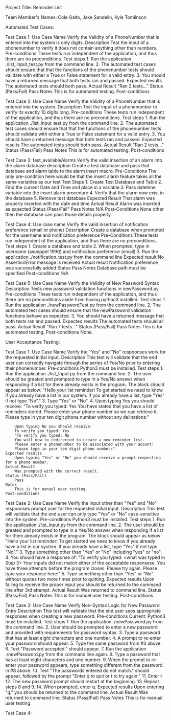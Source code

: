 Project Title: Reminder List

Team Member's Names:
Cole Gaito, Jake Sandelin, Kyle Tomlinson




Automated Test Cases:

Test Case 1:
	Use Case Name
		Verify the Validity of a PhoneNumber that is entered into the system is only digits.
	Description
		Test the input of a phonenumber to verify it does not contain anything other than numbers.
	Pre-conditions
		These tests run independent of the application, and thus there are no preconditions.
	Test steps
		1. Run the application ./list_Input_test.py from the command line.
		2. The automated test cases should ensure that that the functions of the phonenumber tests should validate with either a True or False statement for a valid entry.
		3. You should have a returned message that both tests ran and passed.
	Expected results
		The automated tests should both pass.
	Actual Result
		"Ran 2 tests..."
	Status (Pass/Fail)
		Pass
	Notes
		This is for automated testing.
	Post-conditions

Test Case 2:
	Use Case Name
		Verify the Validity of a PhoneNumber that is entered into the system.
	Description
		Test the input of a phonenumber to verify its exactly 10 digits long.
	Pre-conditions
		These tests run independent of the application, and thus there are no preconditions.
	Test steps
		1. Run the application ./list_Input_test.py from the command line.
		2. The automated test cases should ensure that that the functions of the phonenumber tests should validate with either a True or False statement for a valid entry.
		3. You should have a returned message that both tests ran and passed.
	Expected results
		The automated tests should both pass.
	Actual Result
		"Ran 2 tests..."
	Status (Pass/Fail)
		Pass
	Notes
		This is for automated testing.
	Post-conditions

Test Case 3:
	test_availableAlarms
		Verify the valid insertion of an alarm into the alarm database
	description
		Create a test database and pass that database and alarm table to the alarm insert macro.
	Pre-Conditions
		The only pre-condition here would be that the insert alarm feature takes all the same variables as our test
	Test Steps
		1. Create Test Database and Table
		2. Find the current Date and Time and place in a variable
		3. Pass datetime variable into the insert alarm procedure
		4. Verify that the alarm now exist in the database
		5. Remove test database
	Expected Result
		That alarm was properly inserted with the date and time
	Actual Result
		Alarm was inserted as expected
	Status (Pass/Fail"
		Pass
	Notes
		N/A
	Post-Conditions
		None other then the database can pass those details properly.

Test Case 4:
	Use case name
		Verify the valid insertion of notification preference (email or phone)
	Description
		Create a database when prompted for the username and notification preference
	Pre-Conditions
		These tests run independent of the application, and thus there are no preconditions.
	Test steps
		1. Create a database and table
		2. When prompted, type in username (asueppel 1990) and notification preference (email)
		3. Run the application ./notification_test.py from the command line
	Expected result
		No AssertionError message is received
	Actual result
		Notification preference was successfully added
	Status
		Pass
	Notes
		Database path must be specified
	Post-conditions
		N/A

Test Case 5:
	Use Case Name
		Verify the Validity of New Password Syntax
	Description
		Tests new password validation functions in newPassword.py
	Pre-conditions
		These tests run independent of the application, and thus there are no preconditions aside from having python3 installed.
	Test steps
		1. Run the application ./newPasswordTest.py from the command line.
		2. The automated test cases should ensure that the newPassword validation functions behave as expected.
		3. You should have a returned message that both tests ran and passed.
	Expected results
		The automated tests should all pass.
	Actual Result
		"Ran 7 tests..."
	Status (Pass/Fail)
		Pass
	Notes
		This is for automated testing.
	Post-conditions
        None.

User Acceptance Testing:

Test Case 1:
	Use Case Name
		Verify the "Yes" and "No" respoonses work for the requested initial input.
	Description
		This test will validate that the end user can correctly navigate through the series of Yes/No prior to entering their phonenumber.
	Pre-conditions
		Python3 must be installed.
	Test steps
		1. Run the application ./list_Input.py from the command line.
		2. The user should be greated and prompted to type in a Yes/No answer when responding if a list for them already exists in the program.  The block should appear as below:
		"Hello your list reminder!
		To get started we need to know if you already have a list in our system.
		If you already have a list, type "Yes" if not type "No"."
		3. Type "Yes" or "No".
		4. 
		Upon typing Yes you should receive:
		"To verify you typed: Yes
		You have stated that you have a list of reminders stored. 
		Please enter your phone number so we can retrieve it.
		Please type in your ten digit phone number without any delinations:"

		Upon Typing No you should receive:
		To verify you typed: Yes
		"To verify you typed: No
		You will now to redirected to create a new reminder list.  
		Please enter a phonenumber to be associated with your acount:
		Please type in your ten digit phone number:" 
	Expected results
		Upon typing "Yes" or "No" you should receive a prompt requesting for a phone number.
	Actual Result
		Was prompted with the correct result.
	Status (Pass/Fail)
		Pass
	Notes
		This is for manuel user testing.
	Post-conditions

Test Case 2:
	Use Case Name
		Verify the input other than "Yes" and "No" respoonses prompt user for the requested initial input.
	Description
		This test will validate that the end user can only type "Yes" or "No" case-sensitive into the system.
	Pre-conditions
		Python3 must be installed.
	Test steps
		1. Run the application ./list_Input.py from the command line.
		2. The user should be greated and prompted to type in a Yes/No answer when responding if a list for them already exists in the program.  The block should appear as below:
		"Hello your list reminder!
		To get started we need to know if you already have a list in our system.
		If you already have a list, type "Yes" if not type "No"."
		3. Type something other than "Yes" or "No" including "yes" or "no".
		4. You should have a response of:
		"To verify you typed: <what was typed in Step 3>
		Your inputs did not match either of the acceptable responsese.  You have three attempts before the program closes.  Please try again.
		Please type your response here:"
		5. Type something other than "Yes" or "No" without quotes two more times prior to quitting.
	Expected results
		Upon failing to receive the proper input you should be returned to the command line after 3rd attempt.
	Actual Result
		Was returned to command line.
	Status (Pass/Fail)
		Pass
	Notes
		This is for manuel user testing.
	Post-conditions

Test Case 3:
	Use Case Name
		Verify Non-Syntax Logic for New Password Entry
	Description
		This test will validate that the end user sees appropriate responses when creating a new password.
	Pre-conditions
		Current: Python3 must be installed.
	Test steps
		1. Run the application ./newPassword.py from the command line.
		2. User should be prompted to enter a new password and provided with requirements for password syntax.
		3. Type a password that has at least eight characters and one number.
		4. A prompt to re-enter your password should appear.
        5. Type the same password from #3 above.
		6. Text "Password accepted." should appear.
        7. Run the application ./newPassword.py from the command line again.
		8. Type a password that has at least eight characters and one number.
		9. When the prompt to re-enter your password appears, type something different from the password in #8 above.
        10. Text "The passwords entered do not match." should appear, followed by the prompt "Enter q to quit or t to try again:"
        11. Enter t
        12. The new password prompt should restart at the beginning.
        13. Repeat steps 8 and 9.
        14. When prompted, enter q.
	Expected results
		Upon entering "q," you should be returned to the command line.
	Actual Result
		Was returned to command line.
	Status (Pass/Fail)
		Pass
	Notes
		This is for manual user testing.

Test Case 4:

